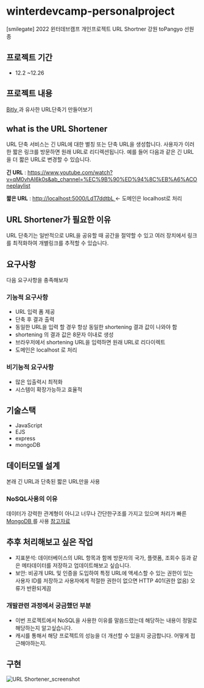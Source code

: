 # winterdevcamp-personalproject
[smilegate] 2022 윈터데브캠프 
개인프로젝트 URL Shortner
강원 toPangyo 선원종
## 프로젝트 기간
  * 12.2 ~12.26
## 프로젝트 내용
  [ Bitly ](https://bitly.com)과 유사한 URL단축기 만들어보기

## what is the URL Shortener
  URL 단축 서비스는 긴 URL에 대한 별칭 또는 단축 URL을 생성합니다. 사용자가 이러한 짧은 링크를 방문하면 원래 URL로 리디렉션됩니다.
  예를 들어 다음과 같은 긴 URL을 더 짧은 URL로 변경할 수 있습니다.

**긴 URL** : [ https://www.youtube.com/watch?v=qM0vhAI6k0s&ab_channel=%EC%9B%90%ED%94%8C%EB%A6%ACOneplaylist ](https://www.youtube.com/watch?v=qM0vhAI6k0s&ab_channel=%EC%9B%90%ED%94%8C%EB%A6%ACOneplaylist)

**짧은 URL** : [ http://localhost:5000/LdT7ddtbL ](http://localhost:5000/LdT7ddtbL) <- 도메인은 localhost로 처리

##  URL Shortener가 필요한 이유
URL 단축기는 일반적으로 URL을 공유할 때 공간을 절약할 수 있고 여러 장치에서 링크를 최적화하여 개별링크를 추적할 수 있습니다.

## 요구사항
 다음 요구사항을 충족해보자

### 기능적 요구사항
- URL 입력 폼 제공
- 단축 후 결과 출력
- 동일한 URL을 입력 할 경우 항상 동일한 shortening 결과 값이 나와야 함
- shortening 의 결과 값은 8문자 이내로 생성
- 브라우저에서 shortening URL을 입력하면 원래 URL로 리다이렉트
- 도메인은 localhost 로 처리

### 비기능적 요구사항
- 많은 입출력시 최적화
- 시스템이 확장가능하고 효율적

## 기술스택 
- JavaScript
- EJS
- express
- mongoDB

## 데이터모델 설계
본래 긴 URL과 단축된 짧은 URL만을 사용

###  NoSQL사용의 이유
데이터가 강력한 관계형이 아니고 너무나 간단한구조를 가지고 있으며 처리가 빠른 [ MongoDB ](https://www.mongodb.com)를 사용
[참고자료](https://www.karanpratapsingh.com/courses/system-design/sql-vs-nosql-databases)

## 추후 처리해보고 싶은 작업
- 지표분석: 데이터베이스의 URL 항목과 함께 방문자의 국가, 플랫폼, 조회수 등과 같은 메타데이터를 저장하고 업데이트해보고 싶습니다.
- 보안: 비공개 URL 및 인증을 도입하여 특정 URL에 액세스할 수 있는 권한이 있는 사용자 ID를 저장하고 사용자에게 적절한 권한이 없으면 HTTP 401(권한 없음) 오류가 반환되게끔

### 개발관련 과정에서 궁금했던 부분
- 이번 프로젝트에서 NoSQL을 사용한 이유를 말씀드렸는데 해당하는 내용이 정말로 해당하는지 알고싶습니다.
- 캐시를 통해서 해당 프로젝트의 성능을 더 개선할 수 있을지 궁금합니다. 어떻게 접근해야하는지.

## 구현
![URL Shortener_screenshot](https://user-images.githubusercontent.com/80678280/209718402-e7fa6d1b-99cb-4f72-b7b4-890ea4fb06d1.png)
